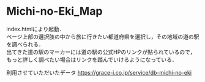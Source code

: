 # Michi-no-Eki_Map  
index.htmlにより起動．  
ページ上部の選択肢の中から旅に行きたい都道府県を選択し，その地域の道の駅を調べられる．  
出てきた道の駅のマーカーには道の駅の公式HPのリンクが貼られているので，もっと詳しく調べたい場合はリンクを踏んでいけるようになっている．  
  
利用させていただいたデータ
https://grace-i.co.jp/service/db-michi-no-eki
